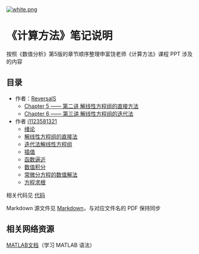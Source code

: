 [![white.png](https://i.loli.net/2019/04/11/5cae134487910.png)](https://github.com/i1123581321/NJU-open-resource)

# 《计算方法》笔记说明
按照《数值分析》第5版的章节顺序整理申富饶老师《计算方法》课程 PPT 涉及的内容

## 目录
* 作者：[ReversalS](https://github.com/ReversalS)
  * [Chapter 5 —— 第二讲 解线性方程组的直接方法](./notes/chapter_5.pdf)
  * [Chapter 6 —— 第三讲 解线性方程组的迭代法](./notes/chapter_6.pdf)
* 作者 [i1123581321](https://github.com/i1123581321)
  * [绪论](./notes/L_1/pdf)
  * [解线性方程组的直接法](./notes/L_2.pdf)
  * [迭代法解线性方程组](./notes/L_3.pdf)
  * [插值](./notes/L_4.pdf)
  * [函数逼近](./notes/L_5.pdf)
  * [数值积分](./notes/L_6.pdf)
  * [常微分方程的数值解法](./notes/L_7.pdf)
  * [方程求根](./notes/L_8.pdf)

相关代码见 [代码](https://github.com/i1123581321/NJU-open-resource/tree/master/numerical_method/code)

Markdown 源文件见 [Markdown](https://github.com/i1123581321/NJU-open-resource/tree/master/numerical_method/notes/markdown)，与对应文件名的 PDF 保持同步

## 相关网络资源
[MATLAB文档](https://ww2.mathworks.cn/help/matlab/index.html)（学习 MATLAB 语法）